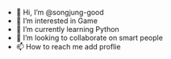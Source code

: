 - 👋 Hi, I’m @songjung-good
- 👀 I’m interested in Game
- 🌱 I’m currently learning Python
- 💞️ I’m looking to collaborate on smart people
- 📫 How to reach me add proflie

<!---
songjung-good/songjung-good is a ✨ special ✨ repository because its `README.md` (this file) appears on your GitHub profile.
You can click the Preview link to take a look at your changes.
--->
